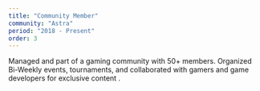 ```yaml
---
title: "Community Member"
community: "Astra"
period: "2018 - Present"
order: 3
---
```


Managed and part of a gaming community with 50+ members. Organized Bi-Weekly events, tournaments, and collaborated with gamers and game developers for exclusive content .
